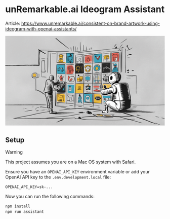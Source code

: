 # unRemarkable.ai Ideogram Assistant

Article: https://www.unremarkable.ai/consistent-on-brand-artwork-using-ideogram-with-openai-assistants/

[![Consistent On-Brand Artwork using Ideogram + OpenAI Assistants](./public/featured-image.png)]([https://unremarkable.ai](https://www.unremarkable.ai/consistent-on-brand-artwork-using-ideogram-with-openai-assistants/))

## Setup

> [!WARNING]  
> This project assumes you are on a Mac OS system with Safari.

Ensure you have an `OPENAI_API_KEY` environment variable or add your OpenAI API key to the `.env.development.local` file:

```
OPENAI_API_KEY=sk-...
```

Now you can run the following commands:

```bash
npm install
npm run assistant
```

